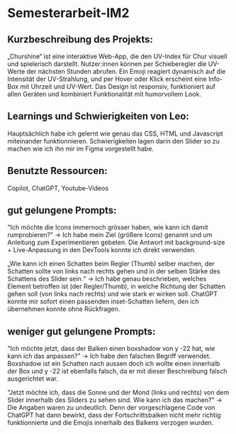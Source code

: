 # Semesterarbeit-IM2

## Kurzbeschreibung des Projekts:
„Churshine“ ist eine interaktive Web-App, die den UV-Index für Chur visuell und spielerisch darstellt. Nutzer:innen können per Schieberegler die UV-Werte der nächsten Stunden abrufen. Ein Emoji reagiert dynamisch auf die Intensität der UV-Strahlung, und per Hover oder Klick erscheint eine Info-Box mit Uhrzeit und UV-Wert. Das Design ist responsiv, funktioniert auf allen Geräten und kombiniert Funktionalität mit humorvollem Look.

## Learnings und Schwierigkeiten von Leo:
Hauptsächlich habe ich gelernt wie genau das CSS, HTML und Javascript miteinander funktionnieren. Schwierigkeiten lagen darin den Slider so zu machen wie ich ihn mir im Figma vorgestellt habe.

## Benutzte Ressourcen: 
Copilot, ChatGPT, Youtube-Videos

## gut gelungene Prompts:
"Ich möchte die Icons immernoch grösser haben, wie kann ich damit rumprobieren?"
-> Ich habe mein Ziel (größere Icons) genannt und um Anleitung zum Experimentieren gebeten. Die Antwort mit background-size + Live-Anpassung in den DevTools konnte ich direkt verwenden.

„Wie kann ich einen Schatten beim Regler (Thumb) selber machen, der Schatten sollte von links nach rechts gehen und in der selben Stärke des Schattens des Slider sein.“
-> Ich habe genau beschrieben, welches Element betroffen ist (der Regler/Thumb), in welche Richtung der Schatten gehen soll (von links nach rechts) und wie stark er wirken soll. ChatGPT konnte mir sofort einen passenden inset-Schatten liefern, den ich übernehmen konnte ohne Rückfragen.

## weniger gut gelungene Prompts:
"Ich möchte jetzt, dass der Balken einen boxshadow von y -22 hat, wie kann ich das anpassen?"
-> Ich habe den falschen Begriff verwendet. Boxshadow ist ein Schatten nach aussen doch ich wollte einen innerhalb der Box und y -22 ist ebenfalls falsch, da er mit dieser Beschreibung falsch ausgerichtet war.

"Jetzt möchte ich, dass die Sonne und der Mond (links und rechts) von dem Slider innerhalb des Sliders zu sehen sind. Wie kann ich das machen?"
-> Die Angaben waren zu undeutlich. Denn der vorgeschlagene Code von ChatGPT hat dann bewirkt, dass der Fortschrittsbalken nicht mehr richtig funktionnierte und die Emojis innerhalb des Balkens verzogen wurden.